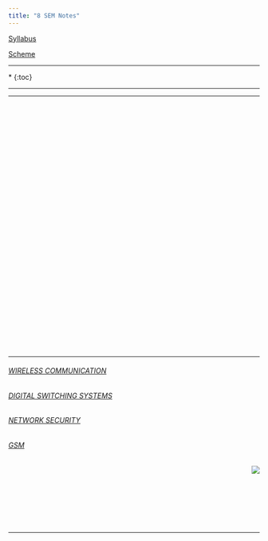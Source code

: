 ```yaml
---
title: "8 SEM Notes"
---
```



<a  target="_blank" href="https://drive.google.com/open?id=0B9cqMjKT9M-dWm9fdTAxTUZ4d1U">Syllabus</a>

<a target="_blank"  href="https://drive.google.com/open?id=0B9cqMjKT9M-dYUVPX3Z3aERjZHc">Scheme</a>

<hr>

<nav class="toc" markdown="1">
*   
{:toc}
</nav>

<hr>


<hr>

<br><br><br><br><br><br><br><br><br><br><br><br><br><br><br><br><br><br><br><br><br><br><br><br><br><br><br><br><br>


<hr>


###### <a  target="_blank" href="https://drive.google.com/open?id=0B9cqMjKT9M-dZkQzcWZUbjNIT2c">WIRELESS COMMUNICATION </a>

###### <a  target="_blank" href="https://drive.google.com/open?id=0B9cqMjKT9M-dalZIQnpsT25FaDQ">DIGITAL SWITCHING SYSTEMS </a>

######  <a  target="_blank" href="https://drive.google.com/open?id=0B9cqMjKT9M-dcG9VRUE2UkpscEE">NETWORK SECURITY </a>

######  <a  target="_blank" href="https://drive.google.com/folderview?id=0B9cqMjKT9M-dOG1udE9vWFc0ZjQ">GSM</a>

<a href="#" style="float: right;">
  <img src="https://ecernsit.github.io/assets/top.png"   style="float: right;"  style="width:42px;height:42px;border:0;">
</a><br><br><br><br><br><br><br>



<hr>
